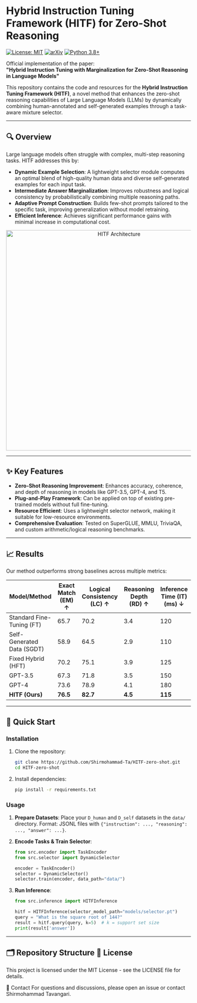 # Hybrid Instruction Tuning Framework (HITF) for Zero-Shot Reasoning

[![License: MIT](https://img.shields.io/badge/License-MIT-yellow.svg)](https://opensource.org/licenses/MIT)
[![arXiv](https://img.shields.io/badge/arXiv-Paper-<COLOR>.svg)](https://arxiv.org/abs/XXXX.XXXXX)
[![Python 3.8+](https://img.shields.io/badge/python-3.8+-blue.svg)](https://www.python.org/downloads/)

Official implementation of the paper:  
**"Hybrid Instruction Tuning with Marginalization for Zero-Shot Reasoning in Language Models"**

This repository contains the code and resources for the **Hybrid Instruction Tuning Framework (HITF)**, a novel method that enhances the zero-shot reasoning capabilities of Large Language Models (LLMs) by dynamically combining human-annotated and self-generated examples through a task-aware mixture selector.

---

## 🔍 Overview

Large language models often struggle with complex, multi-step reasoning tasks. HITF addresses this by:

-   **Dynamic Example Selection**: A lightweight selector module computes an optimal blend of high-quality human data and diverse self-generated examples for each input task.
-   **Intermediate Answer Marginalization**: Improves robustness and logical consistency by probabilistically combining multiple reasoning paths.
-   **Adaptive Prompt Construction**: Builds few-shot prompts tailored to the specific task, improving generalization without model retraining.
-   **Efficient Inference**: Achieves significant performance gains with minimal increase in computational cost.

<div align="center">
<img src="assets/architecture.png" alt="HITF Architecture" width="600"/>
</div>

---

## ✨ Key Features

-   **Zero-Shot Reasoning Improvement**: Enhances accuracy, coherence, and depth of reasoning in models like GPT-3.5, GPT-4, and T5.
-   **Plug-and-Play Framework**: Can be applied on top of existing pre-trained models without full fine-tuning.
-   **Resource Efficient**: Uses a lightweight selector network, making it suitable for low-resource environments.
-   **Comprehensive Evaluation**: Tested on SuperGLUE, MMLU, TriviaQA, and custom arithmetic/logical reasoning benchmarks.

---

## 📈 Results

Our method outperforms strong baselines across multiple metrics:

| Model/Method       | Exact Match (EM) ↑ | Logical Consistency (LC) ↑ | Reasoning Depth (RD) ↑ | Inference Time (IT) (ms) ↓ |
|--------------------|-------------------|---------------------------|----------------------|--------------------------|
| Standard Fine-Tuning (FT)   | 65.7              | 70.2                      | 3.4                  | 120                      |
| Self-Generated Data (SGDT)  | 58.9              | 64.5                      | 2.9                  | 110                      |
| Fixed Hybrid (HFT)          | 70.2              | 75.1                      | 3.9                  | 125                      |
| GPT-3.5            | 67.3              | 71.8                      | 3.5                  | 150                      |
| GPT-4              | 73.6              | 78.9                      | 4.1                  | 180                      |
| **HITF (Ours)**    | **76.5**          | **82.7**                  | **4.5**              | **115**                  |

---

## 🚀 Quick Start

### Installation

1.  Clone the repository:
    ```bash
    git clone https://github.com/Shirmohammad-Ta/HITF-zero-shot.git
    cd HITF-zero-shot
    ```

2.  Install dependencies:
    ```bash
    pip install -r requirements.txt
    ```

### Usage

1.  **Prepare Datasets**: Place your `D_human` and `D_self` datasets in the `data/` directory. Format: JSONL files with `{"instruction": ..., "reasoning": ..., "answer": ...}`.

2.  **Encode Tasks & Train Selector**:
    ```python
    from src.encoder import TaskEncoder
    from src.selector import DynamicSelector

    encoder = TaskEncoder()
    selector = DynamicSelector()
    selector.train(encoder, data_path="data/")
    ```

3.  **Run Inference**:
    ```python
    from src.inference import HITFInference

    hitf = HITFInference(selector_model_path="models/selector.pt")
    query = "What is the square root of 144?"
    result = hitf.query(query, k=5)  # k = support set size
    print(result['answer'])
    ```

---

## 🗂️ Repository Structure 📜 License
This project is licensed under the MIT License - see the LICENSE file for details.

📧 Contact
For questions and discussions, please open an issue or contact Shirmohammad Tavangari.
